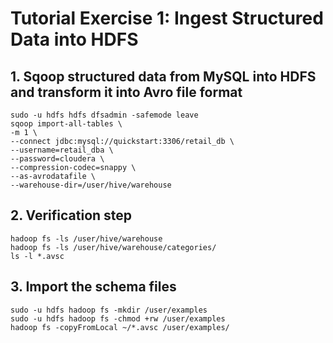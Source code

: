 # Tutorial Exercise 1: Ingest Structured Data into HDFS

## 1. Sqoop structured data from MySQL into HDFS and transform it into Avro file format
```
sudo -u hdfs hdfs dfsadmin -safemode leave
sqoop import-all-tables \
-m 1 \
--connect jdbc:mysql://quickstart:3306/retail_db \
--username=retail_dba \
--password=cloudera \
--compression-codec=snappy \
--as-avrodatafile \
--warehouse-dir=/user/hive/warehouse
```

## 2. Verification step
```
hadoop fs -ls /user/hive/warehouse
hadoop fs -ls /user/hive/warehouse/categories/
ls -l *.avsc
```

## 3. Import the schema files
```
sudo -u hdfs hadoop fs -mkdir /user/examples
sudo -u hdfs hadoop fs -chmod +rw /user/examples
hadoop fs -copyFromLocal ~/*.avsc /user/examples/
```
